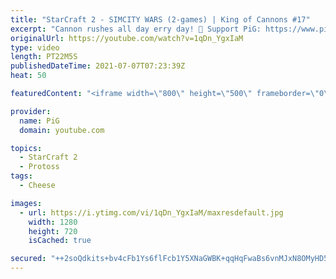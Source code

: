 ```yaml
---
title: "StarCraft 2 - SIMCITY WARS (2-games) | King of Cannons #17"
excerpt: "Cannon rushes all day erry day! 🐷 Support PiG: https://www.pigstarcraft.com/support/  King of Cannons playlist: https://www.youtube.com/watch?v=6LShnUyxhUc&list=PLFUDU8AOevUc-JGoqf5rE1PKuLmJ7hgfw PrintF’s stream: https://www.twitch.tv/quasarprintf -- 🐖 Watch live on https://www.twitch.tv/x5_pig 🎓"
originalUrl: https://youtube.com/watch?v=1qDn_YgxIaM
type: video
length: PT22M5S
publishedDateTime: 2021-07-07T07:23:39Z
heat: 50

featuredContent: "<iframe width=\"800\" height=\"500\" frameborder=\"0\" src=\"https://www.youtube.com/embed/1qDn_YgxIaM\" allow=\"accelerometer; autoplay; encrypted-media; gyroscope; picture-in-picture\" allowfullscreen></iframe>"

provider:
  name: PiG
  domain: youtube.com

topics:
  - StarCraft 2
  - Protoss
tags:
  - Cheese

images:
  - url: https://i.ytimg.com/vi/1qDn_YgxIaM/maxresdefault.jpg
    width: 1280
    height: 720
    isCached: true

secured: "++2soQdkits+bv4cFb1Ys6flFcb1Y5XNaGWBK+qqHqFwaBs6vnMJxN8OMyHD5rwZgbLLfrf2JXgjMHbM9FkcMuUl9M4s3IOO7EO5QKzm3XyYOYLFczpVByAgzhZ9TApw6hoqEAkY19h2chgbpxeAT9ZEJER7oe63sSCNZMdF9T05kLBqA1m/5+r7BR5kXP5Zll16AA+Z3M09Ual8yOiHDOvCkGvBWmCz7Idta5khYt053OYO+8zN7e6L11pmDlfQhbGLVFxy/DyUfFKwIRWCQzUgV2ZBPXmsSwOdjeGodi3VRuESo/py7ZIUnDzRwlqNGmJoPFjizUkLQT7BC0RFHoexIch+aosDEnDTmUp2jbsMY0Fc1CHXuxFVUiChVCy6PAhDLPLkN/POk7PrQkbyfVbpgA0HLWl5ih28zW5v7/M=;FqklEVFVcnOdjeZ/gwRG7w=="
---
```


